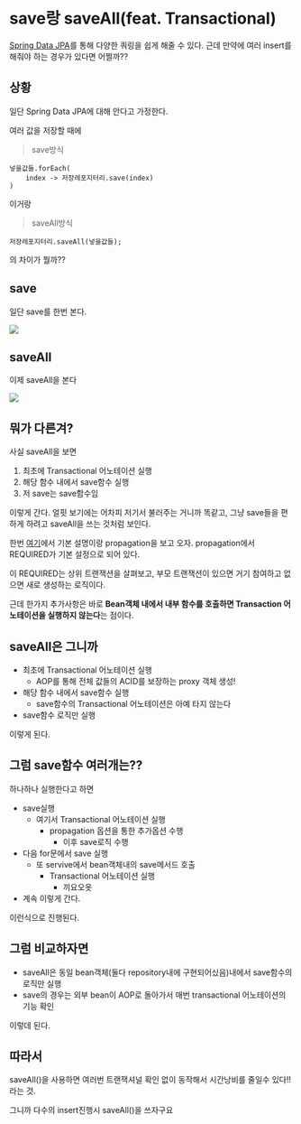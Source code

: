 # save랑 saveAll(feat. Transactional)

[Spring Data JPA](https://github.com/RyooChan/data-jpa)를 통해 다양한 쿼링을 쉽게 해줄 수 있다.
근데 만약에 여러 insert를 해줘야 하는 경우가 있다면 어쩔까??

## 상황

일단 Spring Data JPA에 대해 안다고 가정한다.

여러 값을 저장할 때에

> save방식

```
넣을값들.forEach(
    index -> 저장레포지터리.save(index)
)
```

이거랑

> saveAll방식

```
저장레포지터리.saveAll(넣을값들);
```

의 차이가 뭘까??

## save

일단 save를 한번 본다.

![](https://i.imgur.com/z8DXxgc.png)

## saveAll

이제 saveAll을 본다

![](https://i.imgur.com/rt75LiB.png)

## 뭐가 다른겨?

사실 saveAll을 보면

1. 최초에 Transactional 어노테이션 실행
2. 해당 함수 내에서 save함수 실행
3. 저 save는 save함수임

이렇게 간다.
얼핏 보기에는 어차피 저기서 불러주는 거니까 똑같고, 그냥 save들을 편하게 하려고 saveAll을 쓰는 것처럼 보인다.

한번 [여기](https://hello-backend.tistory.com/212)에서 기본 설명이랑 propagation을 보고 오자.
propagation에서 REQUIRED가 기본 설정으로 되어 있다.

이 REQUIRED는 상위 트랜잭션을 살펴보고, 부모 트랜잭션이 있으면 거기 참여하고 없으면 새로 생성하는 로직이다.

근데 한가지 추가사항은 바로 **Bean객체 내에서 내부 함수를 호출하면 Transaction 어노테이션을 실행하지 않는다**는 점이다.

## saveAll은 그니까

* 최초에 Transactional 어노테이션 실행
    * AOP를 통해 전체 값들의 ACID를 보장하는 proxy 객체 생성!
* 해당 함수 내에서 save함수 실행
    * save함수의 Transactional 어노테이션은 아예 타지 않는다
* save함수 로직만 실행

이렇게 된다.

## 그럼 save함수 여러개는??

하나하나 실행한다고 하면

* save실행
    * 여기서 Transactional 어노테이션 실행
        * propagation 옵션을 통한 추가옵션 수행
            * 이후 save로직 수행
* 다음 for문에서 save 실행
    * 또 servive에서 bean객체내의 save메서드 호출
        * Transactional 어노테이션 실행
            * 끼요오옷
* 계속 이렇게 간다.

이런식으로 진행된다.

## 그럼 비교하자면

* saveAll은 동일 bean객체(둘다 repository내에 구현되어싰음)내에서 save함수의 로직만 실행
* save의 경우는 외부 bean이 AOP로 돌아가서 매번 transactional 어노테이션의 기능 확인

이렇데 된다.

## 따라서

saveAll()을 사용하면 여러번 트랜잭셔널 확인 없이 동작해서 시간낭비를 줄일수 있다!!
라는 것.

그니까 다수의 insert진행시 saveAll()을 쓰자구요
